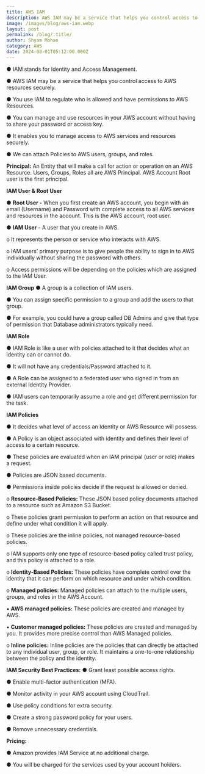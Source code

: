```yaml
---
title: AWS IAM
description: AWS IAM may be a service that helps you control access to AWS resources
image: /images/blog/aws-iam.webp
layout: post
permalink: /blog/:title/
author: Shyam Mohan
category: AWS
date: 2024-08-01T05:12:00.000Z
---
```

● IAM stands for Identity and Access Management.

● AWS IAM may be a service that helps you control access to AWS resources securely.

● You use IAM to regulate who is allowed and have permissions to AWS Resources.

● You can manage and use resources in your AWS account without having to share your password or access key.

● It enables you to manage access to AWS services and resources securely.

● We can attach Policies to AWS users, groups, and roles.

**Principal:** An Entity that will make a call for action or operation on an AWS Resource. Users, Groups, Roles all are AWS Principal. AWS Account Root user is the first principal.

**IAM User & Root User**

● **Root User -** When you first create an AWS account, you begin with an email (Username) and Password with complete access to all AWS services and resources in the account. This is the AWS account, root user.

● **IAM User -** A user that you create in AWS.

o It represents the person or service who interacts with AWS.

o IAM users’ primary purpose is to give people the ability to sign in to AWS individually without sharing the password with others.

o Access permissions will be depending on the policies which are assigned to the IAM User.

**IAM Group**
● A group is a collection of IAM users.

● You can assign specific permission to a group and add the users to that group.

● For example, you could have a group called DB Admins and give that type of permission that Database administrators typically need.

**IAM Role**

● IAM Role is like a user with policies attached to it that decides what an identity can or cannot do.

● It will not have any credentials/Password attached to it.

● A Role can be assigned to a federated user who signed in from an external Identity Provider.

● IAM users can temporarily assume a role and get different permission for the task.

**IAM Policies**

● It decides what level of access an Identity or AWS Resource will possess.

● A Policy is an object associated with identity and defines their level of access to a certain resource.

● These policies are evaluated when an IAM principal (user or role) makes a request.

● Policies are JSON based documents.

● Permissions inside policies decide if the request is allowed or denied.

o **Resource-Based Policies:** These JSON based policy documents attached to a resource such as Amazon S3 Bucket.

o These policies grant permission to perform an action on that resource and define under what condition it will apply.

o These policies are the inline policies, not managed resource-based policies.

o IAM supports only one type of resource-based policy called trust policy, and this policy is attached to a role.

o **Identity-Based Policies:** These policies have complete control over the identity that it can perform on which resource and under which condition.

o **Managed policies:** Managed policies can attach to the multiple users, groups, and roles in the AWS Account.

▪ **AWS managed policies:** These policies are created and managed by AWS.

▪ **Customer managed policies:** These policies are created and managed by you. It provides more precise control than AWS Managed policies.

o **Inline policies:** Inline policies are the policies that can directly be attached to any individual user, group, or role. It maintains a one-to-one relationship between the policy and the identity.


**IAM Security Best Practices:**
● Grant least possible access rights.

● Enable multi-factor authentication (MFA).

● Monitor activity in your AWS account using CloudTrail.

● Use policy conditions for extra security.

● Create a strong password policy for your users.

● Remove unnecessary credentials.


**Pricing:**

● Amazon provides IAM Service at no additional charge.

● You will be charged for the services used by your account holders.
